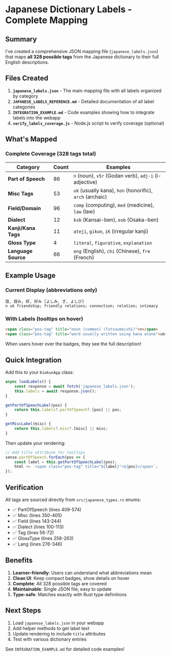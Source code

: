 # Japanese Dictionary Labels - Complete Mapping

## Summary

I've created a comprehensive JSON mapping file (`japanese_labels.json`) that maps **all 328 possible tags** from the Japanese dictionary to their full English descriptions.

## Files Created

1. **`japanese_labels.json`** - The main mapping file with all labels organized by category
2. **`JAPANESE_LABELS_REFERENCE.md`** - Detailed documentation of all label categories
3. **`INTEGRATION_EXAMPLE.md`** - Code examples showing how to integrate labels into the webapp
4. **`verify_labels_coverage.js`** - Node.js script to verify coverage (optional)

## What's Mapped

### Complete Coverage (328 tags total)

| Category | Count | Examples |
|----------|-------|----------|
| **Part of Speech** | 86 | `n` (noun), `v5r` (Godan verb), `adj-i` (i-adjective) |
| **Misc Tags** | 53 | `uk` (usually kana), `hon` (honorific), `arch` (archaic) |
| **Field/Domain** | 96 | `comp` (computing), `med` (medicine), `law` (law) |
| **Dialect** | 12 | `ksb` (Kansai-ben), `osb` (Osaka-ben) |
| **Kanji/Kana Tags** | 11 | `ateji`, `gikun`, `iK` (irregular kanji) |
| **Gloss Type** | 4 | `literal`, `figurative`, `explanation` |
| **Language Source** | 66 | `eng` (English), `chi` (Chinese), `fre` (French) |

## Example Usage

### Current Display (abbreviations only)
```
誼, 誼み, 好, 好み [よしみ, ぎ, よしび]
n uk friendship; friendly relations; connection; relation; intimacy
```

### With Labels (tooltips on hover)
```html
<span class="pos-tag" title="noun (common) (futsuumeishi)">n</span>
<span class="pos-tag" title="word usually written using kana alone">uk</span>
```

When users hover over the badges, they see the full description!

## Quick Integration

Add this to your `KiokunApp` class:

```javascript
async loadLabels() {
    const response = await fetch('japanese_labels.json');
    this.labels = await response.json();
}

getPartOfSpeechLabel(pos) {
    return this.labels?.partOfSpeech?.[pos] || pos;
}

getMiscLabel(misc) {
    return this.labels?.misc?.[misc] || misc;
}
```

Then update your rendering:

```javascript
// Add title attribute for tooltips
sense.partOfSpeech.forEach(pos => {
    const label = this.getPartOfSpeechLabel(pos);
    html += `<span class="pos-tag" title="${label}">${pos}</span>`;
});
```

## Verification

All tags are sourced directly from `src/japanese_types.rs` enums:
- ✅ PartOfSpeech (lines 409-574)
- ✅ Misc (lines 350-405)
- ✅ Field (lines 143-244)
- ✅ Dialect (lines 100-113)
- ✅ Tag (lines 56-72)
- ✅ GlossType (lines 258-263)
- ✅ Lang (lines 276-346)

## Benefits

1. **Learner-friendly**: Users can understand what abbreviations mean
2. **Clean UI**: Keep compact badges, show details on hover
3. **Complete**: All 328 possible tags are covered
4. **Maintainable**: Single JSON file, easy to update
5. **Type-safe**: Matches exactly with Rust type definitions

## Next Steps

1. Load `japanese_labels.json` in your webapp
2. Add helper methods to get label text
3. Update rendering to include `title` attributes
4. Test with various dictionary entries

See `INTEGRATION_EXAMPLE.md` for detailed code examples!

